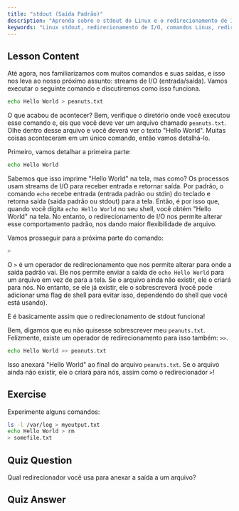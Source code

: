 ```yaml
---
title: "stdout (Saída Padrão)"
description: "Aprenda sobre o stdout do Linux e o redirecionamento de I/O. Entenda como redirecionar a saída de comandos para arquivos usando os operadores > e >>. Comece sua jornada no Linux hoje!"
keywords: "Linux stdout, redirecionamento de I/O, comandos Linux, redirecionar saída, tutorial Linux, Linux para iniciantes, guia Linux, shell scripting"
---
```


## Lesson Content

Até agora, nos familiarizamos com muitos comandos e suas saídas, e isso nos leva ao nosso próximo assunto: streams de I/O (entrada/saída). Vamos executar o seguinte comando e discutiremos como isso funciona.

```bash
echo Hello World > peanuts.txt
```

O que acabou de acontecer? Bem, verifique o diretório onde você executou esse comando e, eis que você deve ver um arquivo chamado `peanuts.txt`. Olhe dentro desse arquivo e você deverá ver o texto "Hello World". Muitas coisas aconteceram em um único comando, então vamos detalhá-lo.

Primeiro, vamos detalhar a primeira parte:

```bash
echo Hello World
```

Sabemos que isso imprime "Hello World" na tela, mas como? Os processos usam streams de I/O para receber entrada e retornar saída. Por padrão, o comando `echo` recebe entrada (entrada padrão ou stdin) do teclado e retorna saída (saída padrão ou stdout) para a tela. Então, é por isso que, quando você digita `echo Hello World` no seu shell, você obtém "Hello World" na tela. No entanto, o redirecionamento de I/O nos permite alterar esse comportamento padrão, nos dando maior flexibilidade de arquivo.

Vamos prosseguir para a próxima parte do comando:

```bash
>
```

O `>` é um operador de redirecionamento que nos permite alterar para onde a saída padrão vai. Ele nos permite enviar a saída de `echo Hello World` para um arquivo em vez de para a tela. Se o arquivo ainda não existir, ele o criará para nós. No entanto, se ele já existir, ele o sobrescreverá (você pode adicionar uma flag de shell para evitar isso, dependendo do shell que você está usando).

E é basicamente assim que o redirecionamento de stdout funciona!

Bem, digamos que eu não quisesse sobrescrever meu `peanuts.txt`. Felizmente, existe um operador de redirecionamento para isso também: `>>`.

```bash
echo Hello World >> peanuts.txt
```

Isso anexará "Hello World" ao final do arquivo `peanuts.txt`. Se o arquivo ainda não existir, ele o criará para nós, assim como o redirecionador `>`!

## Exercise

Experimente alguns comandos:

```bash
ls -l /var/log > myoutput.txt
echo Hello World > rm
> somefile.txt
```

## Quiz Question

Qual redirecionador você usa para anexar a saída a um arquivo?

## Quiz Answer

> >
